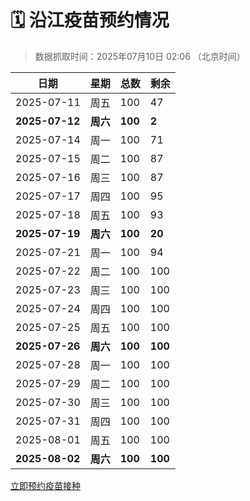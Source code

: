 # 🗓️ 沿江疫苗预约情况

> 数据抓取时间：2025年07月10日 02:06 （北京时间）

| 日期 | 星期 | 总数 | 剩余 |
|------|------|------|------|
| 2025-07-11 | 周五 | 100 | 47 |
| **2025-07-12** | **周六** | **100** | **2** |
| 2025-07-14 | 周一 | 100 | 71 |
| 2025-07-15 | 周二 | 100 | 87 |
| 2025-07-16 | 周三 | 100 | 87 |
| 2025-07-17 | 周四 | 100 | 95 |
| 2025-07-18 | 周五 | 100 | 93 |
| **2025-07-19** | **周六** | **100** | **20** |
| 2025-07-21 | 周一 | 100 | 94 |
| 2025-07-22 | 周二 | 100 | 100 |
| 2025-07-23 | 周三 | 100 | 100 |
| 2025-07-24 | 周四 | 100 | 100 |
| 2025-07-25 | 周五 | 100 | 100 |
| **2025-07-26** | **周六** | **100** | **100** |
| 2025-07-28 | 周一 | 100 | 100 |
| 2025-07-29 | 周二 | 100 | 100 |
| 2025-07-30 | 周三 | 100 | 100 |
| 2025-07-31 | 周四 | 100 | 100 |
| 2025-08-01 | 周五 | 100 | 100 |
| **2025-08-02** | **周六** | **100** | **100** |


<div class="button-container">
<a class="btn" href="http://yfzweb.ishequ.net/#/login" target="_blank">立即预约疫苗接种</a>
</div>
